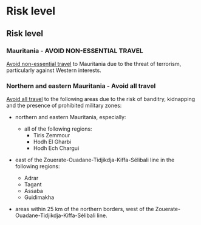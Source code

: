 # Risk level

## Risk level

### Mauritania - AVOID NON-ESSENTIAL TRAVEL

[Avoid non-essential travel](#levels "Risk Levels") to Mauritania due to the threat of terrorism, particularly against Western interests.

### Northern and eastern Mauritania - Avoid all travel

[Avoid all travel](#levels "Risk Levels") to the following areas due to the risk of banditry, kidnapping and the presence of prohibited military zones:

* northern and eastern Mauritania, especially:
  + all of the following regions:
    - Tiris Zemmour
    - Hodh El Gharbi
    - Hodh Ech Chargui

* east of the Zouerate-Ouadane-Tidjikdja-Kiffa-Sélibali line in the following regions:
  + Adrar
  + Tagant
  + Assaba
  + Guidimakha

* areas within 25 km of the northern borders, west of the Zouerate-Ouadane-Tidjikdja-Kiffa-Sélibali line.